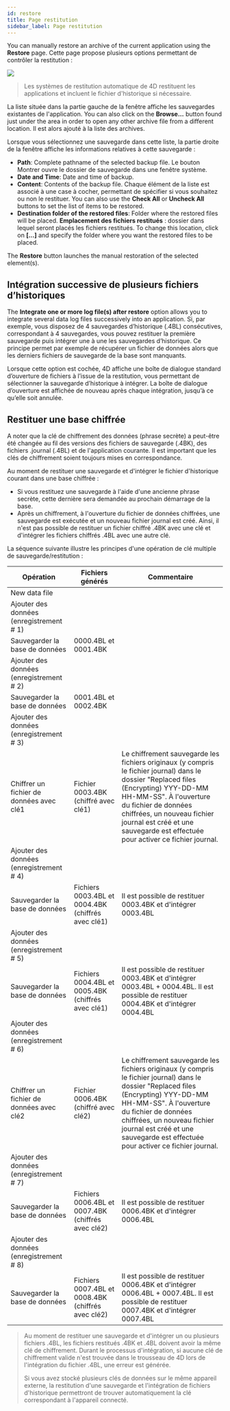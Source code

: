 ```yaml
---
id: restore
title: Page restitution
sidebar_label: Page restitution
---
```


You can manually restore an archive of the current application using the **Restore** page. Cette page propose plusieurs options permettant de contrôler la restitution :

![](../assets/en/MSC/MSC_restore.png)

> Les systèmes de restitution automatique de 4D restituent les applications et incluent le fichier d'historique si nécessaire.

La liste située dans la partie gauche de la fenêtre affiche les sauvegardes existantes de l'application. You can also click on the **Browse...** button found just under the area in order to open any other archive file from a different location. Il est alors ajouté à la liste des archives.

Lorsque vous sélectionnez une sauvegarde dans cette liste, la partie droite de la fenêtre affiche les informations relatives à cette sauvegarde :

- **Path**: Complete pathname of the selected backup file. Le bouton Montrer ouvre le dossier de sauvegarde dans une fenêtre système.
- **Date and Time**: Date and time of backup.
- **Content**: Contents of the backup file. Chaque élément de la liste est associé à une case à cocher, permettant de spécifier si vous souhaitez ou non le restituer. You can also use the **Check All** or **Uncheck All** buttons to set the list of items to be restored.
- **Destination folder of the restored files**: Folder where the restored files will be placed. <strong x-id="1">Emplacement des fichiers restitués</strong> : dossier dans lequel seront placés les fichiers restitués. To change this location, click on **[...]** and specify the folder where you want the restored files to be placed.

The **Restore** button launches the manual restoration of the selected element(s).

## Intégration successive de plusieurs fichiers d’historiques

The **Integrate one or more log file(s) after restore** option allows you to integrate several data log files successively into an application. Si, par exemple, vous disposez de 4 sauvegardes d’historique (.4BL) consécutives, correspondant à 4 sauvegardes, vous pouvez restituer la première sauvegarde puis intégrer une à une les sauvegardes d’historique. Ce principe permet par exemple de récupérer un fichier de données alors que les derniers fichiers de sauvegarde de la base sont manquants.

Lorsque cette option est cochée, 4D affiche une boîte de dialogue standard d’ouverture de fichiers à l’issue de la restitution, vous permettant de sélectionner la sauvegarde d’historique à intégrer. La boîte de dialogue d’ouverture est affichée de nouveau après chaque intégration, jusqu’à ce qu’elle soit annulée.

## Restituer une base chiffrée

A noter que la clé de chiffrement des données (phrase secrète) a peut-être été changée au fil des versions des fichiers de sauvegarde (.4BK), des fichiers .journal (.4BL) et de l'application courante. Il est important que les clés de chiffrement soient toujours mises en correspondance.

Au moment de restituer une sauvegarde et d'intégrer le fichier d'historique courant dans une base chiffrée :

- Si vous restituez une sauvegarde à l'aide d'une ancienne phrase secrète, cette dernière sera demandée au prochain démarrage de la base.
- Après un chiffrement, à l'ouverture du fichier de données chiffrées, une sauvegarde est exécutée et un nouveau fichier journal est créé. Ainsi, il n'est pas possible de restituer un fichier chiffré .4BK avec une clé et d'intégrer les fichiers chiffrés .4BL avec une autre clé.

La séquence suivante illustre les principes d'une opération de clé multiple de sauvegarde/restitution :

| Opération                                                   | Fichiers générés                                                      | Commentaire                                                                                                                                                                                                                                                                                                                                 |
| ----------------------------------------------------------- | --------------------------------------------------------------------- | ------------------------------------------------------------------------------------------------------------------------------------------------------------------------------------------------------------------------------------------------------------------------------------------------------------------------------------------- |
| New data file                                               |                                                                       |                                                                                                                                                                                                                                                                                                                                             |
| Ajouter des données (enregistrement # 1) |                                                                       |                                                                                                                                                                                                                                                                                                                                             |
| Sauvegarder la base de données                              | 0000.4BL et 0001.4BK                                                  |                                                                                                                                                                                                                                                                                                                                             |
| Ajouter des données (enregistrement # 2) |                                                                       |                                                                                                                                                                                                                                                                                                                                             |
| Sauvegarder la base de données                              | 0001.4BL et 0002.4BK                                                  |                                                                                                                                                                                                                                                                                                                                             |
| Ajouter des données (enregistrement # 3) |                                                                       |                                                                                                                                                                                                                                                                                                                                             |
| Chiffrer un fichier de données avec clé1                    | Fichier 0003.4BK (chiffré avec clé1)               | Le chiffrement sauvegarde les fichiers originaux (y compris le fichier journal) dans le dossier "Replaced files (Encrypting) YYY-DD-MM HH-MM-SS". À l'ouverture du fichier de données chiffrées, un nouveau fichier journal est créé et une sauvegarde est effectuée pour activer ce fichier journal. |
| Ajouter des données (enregistrement # 4) |                                                                       |                                                                                                                                                                                                                                                                                                                                             |
| Sauvegarder la base de données                              | Fichiers 0003.4BL et 0004.4BK (chiffrés avec clé1) | Il est possible de restituer 0003.4BK et d'intégrer 0003.4BL                                                                                                                                                                                                                                                                                |
| Ajouter des données (enregistrement # 5) |                                                                       |                                                                                                                                                                                                                                                                                                                                             |
| Sauvegarder la base de données                              | Fichiers 0004.4BL et 0005.4BK (chiffrés avec clé1) | Il est possible de restituer 0003.4BK et d'intégrer 0003.4BL + 0004.4BL. Il est possible de restituer 0004.4BK et d'intégrer 0004.4BL                                                                                                                                                                                                       |
| Ajouter des données (enregistrement # 6) |                                                                       |                                                                                                                                                                                                                                                                                                                                             |
| Chiffrer un fichier de données avec clé2                    | Fichier 0006.4BK (chiffré avec clé2)               | Le chiffrement sauvegarde les fichiers originaux (y compris le fichier journal) dans le dossier "Replaced files (Encrypting) YYY-DD-MM HH-MM-SS". À l'ouverture du fichier de données chiffrées, un nouveau fichier journal est créé et une sauvegarde est effectuée pour activer ce fichier journal. |
| Ajouter des données (enregistrement # 7) |                                                                       |                                                                                                                                                                                                                                                                                                                                             |
| Sauvegarder la base de données                              | Fichiers 0006.4BL et 0007.4BK (chiffrés avec clé2) | Il est possible de restituer 0006.4BK et d'intégrer 0006.4BL                                                                                                                                                                                                                                                                                |
| Ajouter des données (enregistrement # 8) |                                                                       |                                                                                                                                                                                                                                                                                                                                             |
| Sauvegarder la base de données                              | Fichiers 0007.4BL et 0008.4BK (chiffrés avec clé2) | Il est possible de restituer 0006.4BK et d'intégrer 0006.4BL + 0007.4BL. Il est possible de restituer 0007.4BK et d'intégrer 0007.4BL                                                                                                                                                                                                       |

> Au moment de restituer une sauvegarde et d'intégrer un ou plusieurs fichiers .4BL, les fichiers restitués .4BK et .4BL doivent avoir la même clé de chiffrement. Durant le processus d'intégration, si aucune clé de chiffrement valide n'est trouvée dans le trousseau de 4D lors de l'intégration du fichier .4BL, une erreur est générée.
>
> Si vous avez stocké plusieurs clés de données sur le même appareil externe, la restitution d'une sauvegarde et l'intégration de fichiers d'historique permettront de trouver automatiquement la clé correspondant à l'appareil connecté.
